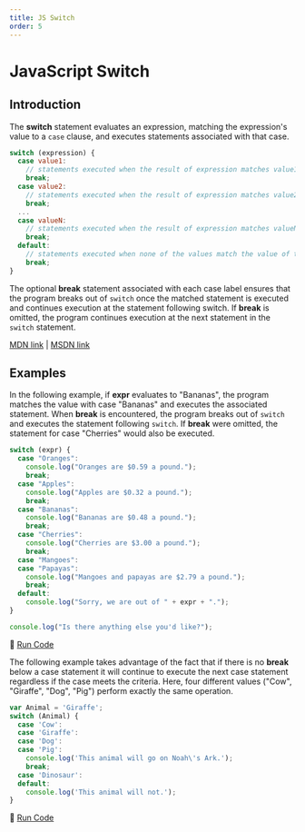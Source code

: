 ```yaml
---
title: JS Switch
order: 5
---
```

# JavaScript Switch

## Introduction

The **switch** statement evaluates an expression, matching the expression's value to a `case` clause, and executes statements associated with that case.

```javascript
switch (expression) {
  case value1:
    // statements executed when the result of expression matches value1
    break;
  case value2:
    // statements executed when the result of expression matches value2
    break;
  ...
  case valueN:
    // statements executed when the result of expression matches valueN
    break;
  default:
    // statements executed when none of the values match the value of the expression
    break;
}
```

The optional **break** statement associated with each case label ensures that the program breaks out of `switch` once the matched statement is executed and continues execution at the statement following switch. If **break** is omitted, the program continues execution at the next statement in the `switch` statement.

[MDN link](https://developer.mozilla.org/en-US/docs/Web/JavaScript/Reference/Statements/switch) | [MSDN link](https://msdn.microsoft.com/en-us/library/hzc6t81t.aspx)

## Examples

In the following example, if **expr** evaluates to "Bananas", the program matches the value with case "Bananas" and executes the associated statement. When **break** is encountered, the program breaks out of `switch` and executes the statement following `switch`. If **break** were omitted, the statement for case "Cherries" would also be executed.

```javascript
switch (expr) {
  case "Oranges":
    console.log("Oranges are $0.59 a pound.");
    break;
  case "Apples":
    console.log("Apples are $0.32 a pound.");
    break;
  case "Bananas":
    console.log("Bananas are $0.48 a pound.");
    break;
  case "Cherries":
    console.log("Cherries are $3.00 a pound.");
    break;
  case "Mangoes":
  case "Papayas":
    console.log("Mangoes and papayas are $2.79 a pound.");
    break;
  default:
    console.log("Sorry, we are out of " + expr + ".");
}

console.log("Is there anything else you'd like?");
```

:rocket: [Run Code](https://repl.it/C8DP/0)

The following example takes advantage of the fact that if there is no **break** below a case statement it will continue to execute the next case statement regardless if the case meets the criteria. Here, four different values ("Cow", "Giraffe", "Dog", "Pig") perform exactly the same operation.

```javascript
var Animal = 'Giraffe';
switch (Animal) {
  case 'Cow':
  case 'Giraffe':
  case 'Dog':
  case 'Pig':
    console.log('This animal will go on Noah\'s Ark.');
    break;
  case 'Dinosaur':
  default:
    console.log('This animal will not.');
}
```

:rocket: [Run Code](https://repl.it/C8DP/1)
